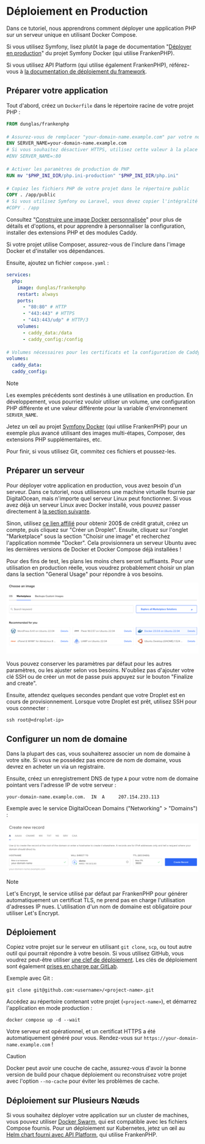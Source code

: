 # Déploiement en Production

Dans ce tutoriel, nous apprendrons comment déployer une application PHP sur un serveur unique en utilisant Docker Compose.

Si vous utilisez Symfony, lisez plutôt la page de documentation "[Déployer en production](https://github.com/dunglas/symfony-docker/blob/main/docs/production.md)" du projet Symfony Docker (qui utilise FrankenPHP).

Si vous utilisez API Platform (qui utilise également FrankenPHP), référez-vous à [la documentation de déploiement du framework](https://api-platform.com/docs/deployment/).

## Préparer votre application

Tout d'abord, créez un `Dockerfile` dans le répertoire racine de votre projet PHP :

```dockerfile
FROM dunglas/frankenphp

# Assurez-vous de remplacer "your-domain-name.example.com" par votre nom de domaine
ENV SERVER_NAME=your-domain-name.example.com
# Si vous souhaitez désactiver HTTPS, utilisez cette valeur à la place :
#ENV SERVER_NAME=:80

# Activer les paramètres de production de PHP
RUN mv "$PHP_INI_DIR/php.ini-production" "$PHP_INI_DIR/php.ini"

# Copiez les fichiers PHP de votre projet dans le répertoire public
COPY . /app/public
# Si vous utilisez Symfony ou Laravel, vous devez copier l'intégralité du projet à la place :
#COPY . /app
```

Consultez "[Construire une image Docker personnalisée](docker.md)" pour plus de détails et d'options,
et pour apprendre à personnaliser la configuration, installer des extensions PHP et des modules Caddy.

Si votre projet utilise Composer, assurez-vous de l'inclure dans l'image Docker et d'installer vos dépendances.

Ensuite, ajoutez un fichier `compose.yaml` :

```yaml
services:
  php:
    image: dunglas/frankenphp
    restart: always
    ports:
      - "80:80" # HTTP
      - "443:443" # HTTPS
      - "443:443/udp" # HTTP/3
    volumes:
      - caddy_data:/data
      - caddy_config:/config

# Volumes nécessaires pour les certificats et la configuration de Caddy
volumes:
  caddy_data:
  caddy_config:
```

> [!NOTE]  
> Les exemples précédents sont destinés à une utilisation en production.
> En développement, vous pourriez vouloir utiliser un volume, une configuration PHP différente et une valeur différente pour la variable d'environnement `SERVER_NAME`.
>
> Jetez un œil au projet [Symfony Docker](https://github.com/dunglas/symfony-docker)
> (qui utilise FrankenPHP) pour un exemple plus avancé utilisant des images multi-étapes,
> Composer, des extensions PHP supplémentaires, etc.

Pour finir, si vous utilisez Git, commitez ces fichiers et poussez-les.

## Préparer un serveur

Pour déployer votre application en production, vous avez besoin d'un serveur.
Dans ce tutoriel, nous utiliserons une machine virtuelle fournie par DigitalOcean, mais n'importe quel serveur Linux peut fonctionner.
Si vous avez déjà un serveur Linux avec Docker installé, vous pouvez passer directement à [la section suivante](#configurer-un-nom-de-domaine).

Sinon, utilisez [ce lien affilié](https://m.do.co/c/5d8aabe3ab80) pour obtenir 200$ de crédit gratuit, créez un compte, puis cliquez sur "Créer un Droplet".
Ensuite, cliquez sur l'onglet "Marketplace" sous la section "Choisir une image" et recherchez l'application nommée "Docker".
Cela provisionnera un serveur Ubuntu avec les dernières versions de Docker et Docker Compose déjà installées !

Pour des fins de test, les plans les moins chers seront suffisants.
Pour une utilisation en production réelle, vous voudrez probablement choisir un plan dans la section "General Usage" pour répondre à vos besoins.

![Déployer FrankenPHP sur DigitalOcean avec Docker](digitalocean-droplet.png)

Vous pouvez conserver les paramètres par défaut pour les autres paramètres, ou les ajuster selon vos besoins.
N'oubliez pas d'ajouter votre clé SSH ou de créer un mot de passe puis appuyez sur le bouton "Finalize and create".

Ensuite, attendez quelques secondes pendant que votre Droplet est en cours de provisionnement.
Lorsque votre Droplet est prêt, utilisez SSH pour vous connecter :

```console
ssh root@<droplet-ip>
```

## Configurer un nom de domaine

Dans la plupart des cas, vous souhaiterez associer un nom de domaine à votre site.
Si vous ne possédez pas encore de nom de domaine, vous devrez en acheter un via un registraire.

Ensuite, créez un enregistrement DNS de type `A` pour votre nom de domaine pointant vers l'adresse IP de votre serveur :

```dns
your-domain-name.example.com.  IN  A     207.154.233.113
```

Exemple avec le service DigitalOcean Domains ("Networking" > "Domains") :

![Configurer les DNS sur DigitalOcean](digitalocean-dns.png)

> [!NOTE]  
> Let's Encrypt, le service utilisé par défaut par FrankenPHP pour générer automatiquement un certificat TLS, ne prend pas en charge l'utilisation d'adresses IP nues. L'utilisation d'un nom de domaine est obligatoire pour utiliser Let's Encrypt.

## Déploiement

Copiez votre projet sur le serveur en utilisant `git clone`, `scp`, ou tout autre outil qui pourrait répondre à votre besoin.
Si vous utilisez GitHub, vous voudrez peut-être utiliser [une clef de déploiement](https://docs.github.com/en/free-pro-team@latest/developers/overview/managing-deploy-keys#deploy-keys).
Les clés de déploiement sont également [prises en charge par GitLab](https://docs.gitlab.com/ee/user/project/deploy_keys/).

Exemple avec Git :

```console
git clone git@github.com:<username>/<project-name>.git
```

Accédez au répertoire contenant votre projet (`<project-name>`), et démarrez l'application en mode production :

```console
docker compose up -d --wait
```

Votre serveur est opérationnel, et un certificat HTTPS a été automatiquement généré pour vous.
Rendez-vous sur `https://your-domain-name.example.com` !

> [!CAUTION]
> Docker peut avoir une couche de cache, assurez-vous d'avoir la bonne version de build pour chaque déploiement ou reconstruisez votre projet avec l'option `--no-cache` pour éviter les problèmes de cache.

## Déploiement sur Plusieurs Nœuds

Si vous souhaitez déployer votre application sur un cluster de machines, vous pouvez utiliser [Docker Swarm](https://docs.docker.com/engine/swarm/stack-deploy/), qui est compatible avec les fichiers Compose fournis.
Pour un déploiement sur Kubernetes, jetez un œil au [Helm chart fourni avec API Platform](https://api-platform.com/docs/deployment/kubernetes/), qui utilise FrankenPHP.
